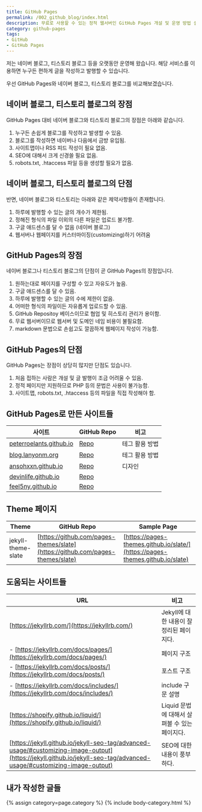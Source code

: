 ```yaml
---
title: GitHub Pages
permalink: /002_github_blog/index.html
description: 무료로 사용할 수 있는 정적 웹서버인 GitHub Pages 개설 및 운영 방법 설명
category: github-pages
tags:
- GitHub
- GitHub Pages
---
```

저는 네이버 블로그, 티스토리 블로그 등을 오랫동안 운영해 왔습니다. 
해당 서비스를 이용하면 누구든 편하게 글을 작성하고 발행할 수 있습니다. 


우선 GitHub Pages와 네이버 블로그, 티스토리 블로그를 비교해보겠습니다.


네이버 블로그, 티스토리 블로그의 장점
---


GitHub Pages 대비 네이버 블로그와 티스토리 블로그의 장점은 아래와 같습니다.
1. 누구든 손쉽게 블로그를 작성하고 발생할 수 있음.
2. 블로그를 작성하면 네이버나 다음에서 금방 유입됨.
3. 사이트맵이나 RSS 피드 작성이 필요 없음.
4. SEO에 대해서 크게 신경쓸 필요 없음.
5. robots.txt, .htaccess 파일 등을 생성할 필요가 없음.


네이버 블로그, 티스토리 블로그의 단점
---


반면, 네이버 블로그와 티스토리는 아래와 같은 제약사항들이 존재합니다. 
1. 하루에 발행할 수 있는 글의 개수가 제한됨.
2. 정해진 형식의 파일 이외의 다른 파일은 업로드 불가함.
3. 구글 애드센스를 달 수 없음 (네이버 블로그)
4. 웹서버나 웹페이지를 커스터마이징(customizing)하기 어려움


GitHub Pages의 장점
---


네이버 블로그나 티스토리 블로그의 단점이 곧 GitHub Pages의 장점입니다.
1. 원하는대로 페이지를 구성할 수 있고 자유도가 높음.
2. 구글 애드센스를 달 수 있음.
3. 하루에 발행할 수 있는 글의 수에 제한이 없음.
4. 어떠한 형식의 파일이든 자유롭게 업로드할 수 있음.
5. GitHub Repositoy 베이스이므로 협업 및 히스토리 관리가 용이함.
6. 무료 웹서버이므로 웹서버 및 도메인 네임 비용이 불필요함.
7. markdown 문법으로 손쉽고도 깔끔하게 웹페이지 작성이 가능함.


GitHub Pages의 단점
---


GitHub Pages는 장점이 상당히 많지만 단점도 있습니다. 
1. 처음 접하는 사람은 개설 및 글 발행이 조금 어려울 수 있음.
2. 정적 페이지만 지원하므로 PHP 등의 문법은 사용이 불가능함.
3. 사이트맵, robots.txt, .htaccess 등의 파일을 직접 작성해야 함.


GitHub Pages로 만든 사이트들
---


|사이트|GitHub Repo|비고|
|---|---|---|
|[peterroelants.github.io](https://peterroelants.github.io)|[Repo](https://github.com/peterroelants/peterroelants.github.io)|테그 활용 방법|
|[blog.lanyonm.org](https://blog.lanyonm.org)|[Repo](https://github.com/lanyonm/lanyonm.github.io)|테그 활용 방법|
|[ansohxxn.github.io](https://ansohxxn.github.io)|[Repo](https://github.com/ansohxxn/ansohxxn.github.io)|디자인|
|[devinlife.github.io](https://devinlife.github.io)|[Repo](https://github.com/devinlife/devinlife.github.io)|   |
|[feel5ny.github.io](https://feel5ny.github.io)|[Repo](https://github.com/feel5ny/feel5ny.github.io)   |


Theme 페이지
---


|Theme|GitHub Repo|Sample Page|
|---|---|---|
|jekyll-theme-slate|[https://github.com/pages-themes/slate](https://github.com/pages-themes/slate)|[https://pages-themes.github.io/slate/](https://pages-themes.github.io/slate)|


도움되는 사이트들
---


|URL|비고|
|---|---|
|[https://jekyllrb.com/](https://jekyllrb.com/)|Jekyll에 대한 내용이 잘 정리된 페이지다. |
|- [https://jekyllrb.com/docs/pages/](https://jekyllrb.com/docs/pages/)|페이지 구조|
|- [https://jekyllrb.com/docs/posts/](https://jekyllrb.com/docs/posts/)|포스트 구조|
|- [https://jekyllrb.com/docs/includes/](https://jekyllrb.com/docs/includes/)|include 구문 설명|
|[https://shopify.github.io/liquid/](https://shopify.github.io/liquid/)|Liquid 문법에 대해서 살펴볼 수 있는 페이지다.|
|[https://jekyll.github.io/jekyll-seo-tag/advanced-usage/#customizing-image-output](https://jekyll.github.io/jekyll-seo-tag/advanced-usage/#customizing-image-output)|SEO에 대한 내용이 풍부하다.|


내가 작성한 글들
---


{% assign category=page.category %}
{% include body-category.html %}